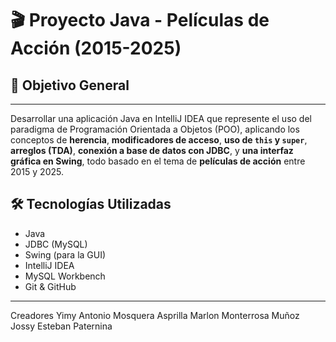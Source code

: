 # 🎬 Proyecto Java - Películas de Acción (2015-2025)

## 📌 Objetivo General

---

Desarrollar una aplicación Java en IntelliJ IDEA que represente el uso del paradigma de Programación Orientada a Objetos (POO), aplicando los conceptos de **herencia**, **modificadores de acceso**, **uso de `this` y `super`**, **arreglos (TDA)**, **conexión a base de datos con JDBC**, y **una interfaz gráfica en Swing**, todo basado en el tema de **películas de acción** entre 2015 y 2025.

## 🛠️ Tecnologías Utilizadas

- Java 
- JDBC (MySQL)
- Swing (para la GUI)
- IntelliJ IDEA
- MySQL Workbench
- Git & GitHub

---
Creadores 
Yimy Antonio Mosquera Asprilla
Marlon Monterrosa Muñoz
Jossy Esteban Paternina

